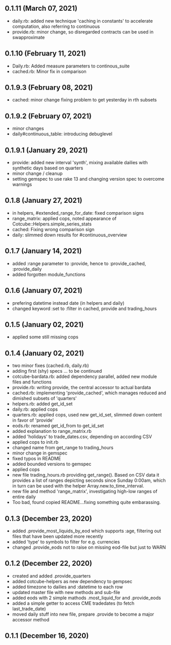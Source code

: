 ## 0.1.11 (March 07, 2021)
  - daily.rb: added new technique 'caching in constants' to accelerate computation, also referring to continuous
  - provide.rb: minor change, so disregarded contracts can be used in swapproximate

## 0.1.10 (February 11, 2021)
  - Daily.rb: Added measure parameters to continous_suite
  - cached.rb: Minor fix in comparison

## 0.1.9.3 (February 08, 2021)
  - cached: minor change fixing problem to get yesterday in rth subsets

## 0.1.9.2 (February 07, 2021)
  - minor changes
  - daily#continuous_table: introducing debuglevel

## 0.1.9.1 (January 29, 2021)
  - provide: added new interval 'synth', mixing available dailies with synthetic days based on quarters
  - minor change / cleanup
  - setting gemspec to use rake 13 and changing version spec to overcome warnings

## 0.1.8 (January 27, 2021)
  - in helpers, #extended_range_for_date: fixed comparison signs
  - range_matrix: applied cops, noted appearance of Cotcube::Helpers.simple_series_stats
  - cached: Fixing wrong comparison sign
  - daily: slimmed down results for #continuous_overview

## 0.1.7 (January 14, 2021)
  - added :range parameter to :provide, hence to :provide_cached, :provide_daily
  - added forgotten module_functions

## 0.1.6 (January 07, 2021)
  - prefering datetime instead date (in helpers and daily)
  - changed keyword :set to :filter in cached, provide and trading_hours

## 0.1.5 (January 02, 2021)
  - applied some still missing cops

## 0.1.4 (January 02, 2021)
  - two minor fixes (cached.rb, daily.rb)
  - adding first (shy) specs ... to be continued
  - cotcube-bardata.rb: added dependency parallel, added new module files and functions
  - provide.rb: writing provide, the central accessor to actual bardata
  - cached.rb: implementing 'provide_cached', which manages reduced and dimished subsets of 'quarters'
  - helpers.rb: added get_id_set
  - daily.rb: applied cops
  - quarters.rb: applied cops, used new get_id_set, slimmed down content in favor of 'provide'
  - eods.rb: renamed get_id_from to get_id_set
  - added explanation to range_matrix.rb
  - added 'holidays' to trade_dates.csv, depending on according CSV
  - applied cops to init.rb
  - changed name from get_range to trading_hours
  - minor change in gemspec
  - fixed typos in README
  - added bounded versions to gemspec
  - applied cops
  - new file trading_hours.rb providing get_range(). Based on CSV data it provides a list of ranges depicting seconds since Sunday 0:00am, which in turn can be used with the helper Array.new.to_time_interval.
  - new file and method 'range_matrix', investigating high-low ranges of entire daily
  - Too bad, found copied README...fixing something quite embarassing.

## 0.1.3 (December 23, 2020)
  - added .provide_most_liquids_by_eod which supports :age, filtering out files that have been updated more recently
  - added 'type' to symbols to filter for e.g. currencies
  - changed .provide_eods not to raise on missing eod-file but just to WARN

## 0.1.2 (December 22, 2020)
  - created and added .provide_quarters
  - added cotcube-helpers as new dependency to gempsec
  - added timezone to dailies and :datetime to each row
  - updated master file with new methods and sub-file
  - added eods with 2 simple mathods .most_liquid_for and .provide_eods
  - added a simple getter to access CME tradedates (to fetch last_trade_date)
  - moved daily stuff into new file, prepare .provide to become a major accessor method

## 0.1.1 (December 16, 2020)


